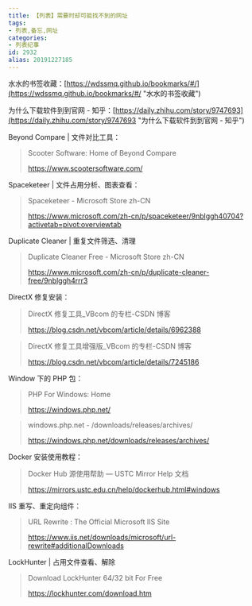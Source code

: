```yaml
---
title: 【列表】需要时却可能找不到的网址
tags:
- 列表,备忘,网址
categories:
- 列表纪事
id: 2932
alias: 20191227185
---
```


水水的书签收藏：[https://wdssmq.github.io/bookmarks/#/](https://wdssmq.github.io/bookmarks/#/ "水水的书签收藏")

为什么下载软件到到官网 - 知乎：[https://daily.zhihu.com/story/9747693](https://daily.zhihu.com/story/9747693 "为什么下载软件到到官网 - 知乎")

<!--more-->

Beyond Compare | 文件对比工具：

> Scooter Software: Home of Beyond Compare
>
> https://www.scootersoftware.com/

Spaceketeer | 文件占用分析、图表查看：

> Spaceketeer - Microsoft Store zh-CN
>
> https://www.microsoft.com/zh-cn/p/spaceketeer/9nblggh40704?activetab=pivot:overviewtab

Duplicate Cleaner | 重复文件筛选、清理

> Duplicate Cleaner Free - Microsoft Store zh-CN
>
> https://www.microsoft.com/zh-cn/p/duplicate-cleaner-free/9nblggh4rrr3

DirectX 修复安装：

> DirectX 修复工具\_VBcom 的专栏-CSDN 博客
>
> https://blog.csdn.net/vbcom/article/details/6962388

> DirectX 修复工具增强版\_VBcom 的专栏-CSDN 博客
>
> https://blog.csdn.net/vbcom/article/details/7245186

Window 下的 PHP 包：

> PHP For Windows: Home
>
> https://windows.php.net/

> windows.php.net - /downloads/releases/archives/
>
> https://windows.php.net/downloads/releases/archives/

Docker 安装使用教程：

> Docker Hub 源使用帮助 — USTC Mirror Help 文档
>
> https://mirrors.ustc.edu.cn/help/dockerhub.html#windows

IIS 重写、重定向组件：

> URL Rewrite : The Official Microsoft IIS Site
>
> https://www.iis.net/downloads/microsoft/url-rewrite#additionalDownloads

LockHunter | 占用文件查看、解除

> Download LockHunter 64/32 bit For Free
>
> https://lockhunter.com/download.htm

<!--2932-->
